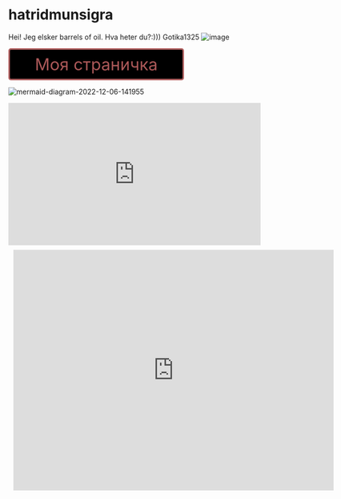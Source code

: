 # hatridmunsigra

Hei! Jeg elsker barrels of oil. Hva heter du?:))) 
Gotika1325
![image](https://user-images.githubusercontent.com/114979532/195007490-5a0f82b0-2691-4f0a-9d6d-0ae2b6ef4a79.png)

<style>
.button_1670306534508 {
    display: inline-block !important;
    text-decoration: none !important;
    background-color: #000000 !important;
    color: #ab5858 !important;
    border: 3px solid #b46363 !important;
    border-radius: 5px !important;
    font-size: 33px !important;
    padding: 9px 50px !important; 
    transition: all 0.6s ease !important;
}
.button_1670306534508:hover{
    text-decoration: none !important; 
    background-color: #190000 !important;
    color: #ff0000 !important;
    border-color: #f90000 !important;
}
</style>
<a href="https://github.com/ZAGLO3301/lere" class="button_1670306534508" target="_blank">
  Моя страничка
</a>

![mermaid-diagram-2022-12-06-141955](https://user-images.githubusercontent.com/114979532/205846573-636f15c3-f788-4f41-9313-e4ddadca07d5.png)

<div style="width: 100%;"><div style="position: relative; padding-bottom: 56.25%; padding-top: 0; height: 0;"><iframe title="DARTS QUIZ" frameborder="0" width="1200" height="675" style="position: absolute; top: 0; left: 0; width: 100%; height: 100%;" src="https://view.genial.ly/637335ff75e73f001196adb0" type="text/html" allowscriptaccess="always" allowfullscreen="true" scrolling="yes" allownetworking="all"></iframe> </div> </div>


<div style="width: 640px; height: 480px; margin: 10px; position: relative;"><iframe allowfullscreen frameborder="0" style="width:640px; height:480px" src="https://lucid.app/documents/embedded/eafd9c88-8829-4536-9aa9-59befc353a9e" id="1HJ9aSYBAukT"></iframe></div>
